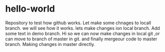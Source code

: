 # hello-world
Repository to test how github works.
Let make some chnages to locall branch.
we will see how it works.
lets make changes ion local branch.
Add some text in demo branch.
Hi so we can now make changes in local git ,or can move to branch of master in git.
and finally mergeour code to master branch.
Making changes in master directly.
